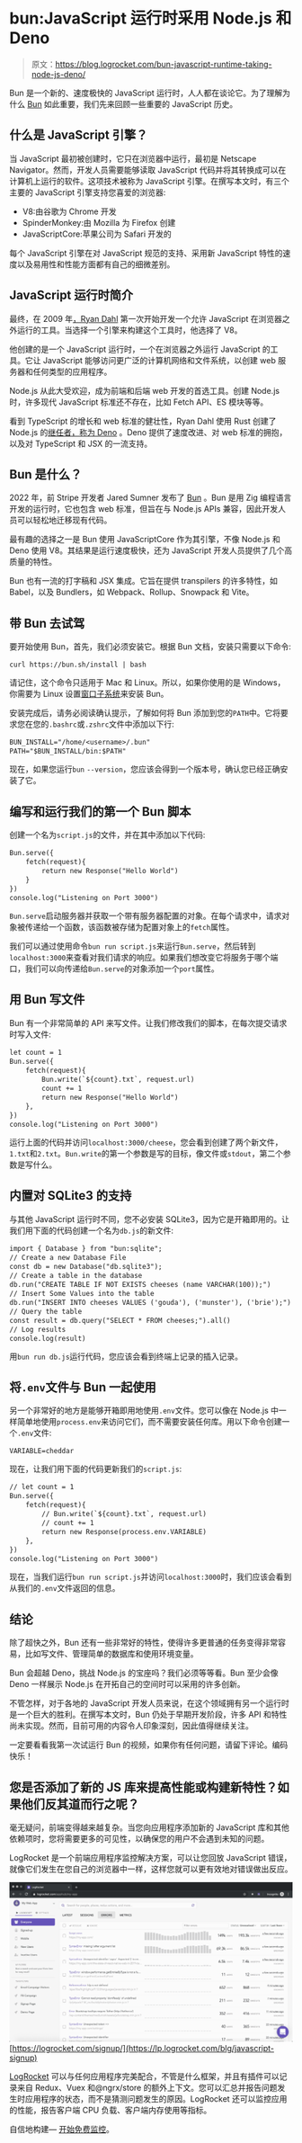 # bun:JavaScript 运行时采用 Node.js 和 Deno 

> 原文：<https://blog.logrocket.com/bun-javascript-runtime-taking-node-js-deno/>

Bun 是一个新的、速度极快的 JavaScript 运行时，人人都在谈论它。为了理解为什么 [Bun](https://bun.sh) 如此重要，我们先来回顾一些重要的 JavaScript 历史。

## 什么是 JavaScript 引擎？

当 JavaScript 最初被创建时，它只在浏览器中运行，最初是 Netscape Navigator。然而，开发人员需要能够读取 JavaScript 代码并将其转换成可以在计算机上运行的软件。这项技术被称为 JavaScript 引擎。在撰写本文时，有三个主要的 JavaScript 引擎支持您喜爱的浏览器:

*   V8:由谷歌为 Chrome 开发
*   SpinderMonkey:由 Mozilla 为 Firefox 创建
*   JavaScriptCore:苹果公司为 Safari 开发的

每个 JavaScript 引擎在对 JavaScript 规范的支持、采用新 JavaScript 特性的速度以及易用性和性能方面都有自己的细微差别。

## JavaScript 运行时简介

最终，在 2009 年[，Ryan Dahl](https://javascript.plainenglish.io/a-brief-history-of-javascript-9289a4d344d2) 第一次开始开发一个允许 JavaScript 在浏览器之外运行的工具。当选择一个引擎来构建这个工具时，他选择了 V8。

他创建的是一个 JavaScript 运行时，一个在浏览器之外运行 JavaScript 的工具。它让 JavaScript 能够访问更广泛的计算机网络和文件系统，以创建 web 服务器和任何类型的应用程序。

Node.js 从此大受欢迎，成为前端和后端 web 开发的首选工具。创建 Node.js 时，许多现代 JavaScript 标准还不存在，比如 Fetch API、ES 模块等等。

看到 TypeScript 的增长和 web 标准的健壮性，Ryan Dahl 使用 Rust 创建了 Node.js 的[继任者，称为 Deno](https://blog.logrocket.com/what-is-deno/) 。Deno 提供了速度改进、对 web 标准的拥抱，以及对 TypeScript 和 JSX 的一流支持。

## Bun 是什么？

2022 年，前 Stripe 开发者 Jared Sumner 发布了 [Bun](https://bun.sh/) 。Bun 是用 Zig 编程语言开发的运行时，它也包含 web 标准，但旨在与 Node.js APIs 兼容，因此开发人员可以轻松地迁移现有代码。

最有趣的选择之一是 Bun 使用 JavaScriptCore 作为其引擎，不像 Node.js 和 Deno 使用 V8。其结果是运行速度极快，还为 JavaScript 开发人员提供了几个高质量的特性。

Bun 也有一流的打字稿和 JSX 集成。它旨在提供 transpilers 的许多特性，如 Babel，以及 Bundlers，如 Webpack、Rollup、Snowpack 和 Vite。

## 带 Bun 去试驾

要开始使用 Bun，首先，我们必须安装它。根据 Bun 文档，安装只需要以下命令:

```
curl https://bun.sh/install | bash

```

请记住，这个命令只适用于 Mac 和 Linux。所以，如果你使用的是 Windows，你需要为 Linux 设置[窗口子系统](https://docs.microsoft.com/en-us/windows/wsl/about)来安装 Bun。

安装完成后，请务必阅读确认提示，了解如何将 Bun 添加到您的`PATH`中。它将要求您在您的`.bashrc`或`.zshrc`文件中添加以下行:

```
BUN_INSTALL="/home/<username>/.bun"
PATH="$BUN_INSTALL/bin:$PATH"

```

现在，如果您运行`bun` `--version`，您应该会得到一个版本号，确认您已经正确安装了它。

## 编写和运行我们的第一个 Bun 脚本

创建一个名为`script.js`的文件，并在其中添加以下代码:

```
Bun.serve({
    fetch(request){
        return new Response("Hello World")
    }
})
console.log("Listening on Port 3000")

```

`Bun.serve`启动服务器并获取一个带有服务器配置的对象。在每个请求中，请求对象被传递给一个函数，该函数被存储为配置对象上的`fetch`属性。

我们可以通过使用命令`bun run script.js`来运行`Bun.serve`，然后转到`localhost:3000`来查看对我们请求的响应。如果我们想改变它将服务于哪个端口，我们可以向传递给`Bun.serve`的对象添加一个`port`属性。

## 用 Bun 写文件

Bun 有一个非常简单的 API 来写文件。让我们修改我们的脚本，在每次提交请求时写入文件:

```
let count = 1
Bun.serve({
    fetch(request){
        Bun.write(`${count}.txt`, request.url)
        count += 1
        return new Response("Hello World")
    },
})
console.log("Listening on Port 3000")

```

运行上面的代码并访问`localhost:3000/cheese`，您会看到创建了两个新文件，`1.txt`和`2.txt`。`Bun.write`的第一个参数是写的目标，像文件或`stdout`，第二个参数是写什么。

## 内置对 SQLite3 的支持

与其他 JavaScript 运行时不同，您不必安装 SQLite3，因为它是开箱即用的。让我们用下面的代码创建一个名为`db.js`的新文件:

```
import { Database } from "bun:sqlite";
// Create a new Database File
const db = new Database("db.sqlite3");
// Create a table in the database
db.run("CREATE TABLE IF NOT EXISTS cheeses (name VARCHAR(100));")
// Insert Some Values into the table
db.run("INSERT INTO cheeses VALUES ('gouda'), ('munster'), ('brie');")
// Query the table
const result = db.query("SELECT * FROM cheeses;").all()
// Log results
console.log(result)

```

用`bun run db.js`运行代码，您应该会看到终端上记录的插入记录。

## 将`.env`文件与 Bun 一起使用

另一个非常好的地方是能够开箱即用地使用`.env`文件。您可以像在 Node.js 中一样简单地使用`process.env`来访问它们，而不需要安装任何库。用以下命令创建一个`.env`文件:

```
VARIABLE=cheddar

```

现在，让我们用下面的代码更新我们的`script.js`:

```
// let count = 1
Bun.serve({
    fetch(request){
        // Bun.write(`${count}.txt`, request.url)
        // count += 1
        return new Response(process.env.VARIABLE)
    },
})
console.log("Listening on Port 3000")

```

现在，当我们运行`bun run script.js`并访问`localhost:3000`时，我们应该会看到从我们的`.env`文件返回的信息。

## 结论

除了超快之外，Bun 还有一些非常好的特性，使得许多更普通的任务变得非常容易，比如写文件、管理简单的数据库和使用环境变量。

Bun 会超越 Deno，挑战 Node.js 的宝座吗？我们必须等等看。Bun 至少会像 Deno 一样展示 Node.js 在开拓自己的空间时可以采用的许多创新。

不管怎样，对于各地的 JavaScript 开发人员来说，在这个领域拥有另一个运行时是一个巨大的胜利。在撰写本文时，Bun 仍处于早期开发阶段，许多 API 和特性尚未实现。然而，目前可用的内容令人印象深刻，因此值得继续关注。

一定要看看我第一次试运行 Bun 的视频，如果你有任何问题，请留下评论。编码快乐！

## 您是否添加了新的 JS 库来提高性能或构建新特性？如果他们反其道而行之呢？

毫无疑问，前端变得越来越复杂。当您向应用程序添加新的 JavaScript 库和其他依赖项时，您将需要更多的可见性，以确保您的用户不会遇到未知的问题。

LogRocket 是一个前端应用程序监控解决方案，可以让您回放 JavaScript 错误，就像它们发生在您自己的浏览器中一样，这样您就可以更有效地对错误做出反应。

[![LogRocket Dashboard Free Trial Banner](img/e8a0ab42befa3b3b1ae08c1439527dc6.png)](https://lp.logrocket.com/blg/javascript-signup)[https://logrocket.com/signup/](https://lp.logrocket.com/blg/javascript-signup)

[LogRocket](https://lp.logrocket.com/blg/javascript-signup) 可以与任何应用程序完美配合，不管是什么框架，并且有插件可以记录来自 Redux、Vuex 和@ngrx/store 的额外上下文。您可以汇总并报告问题发生时应用程序的状态，而不是猜测问题发生的原因。LogRocket 还可以监控应用的性能，报告客户端 CPU 负载、客户端内存使用等指标。

自信地构建— [开始免费监控](https://lp.logrocket.com/blg/javascript-signup)。
